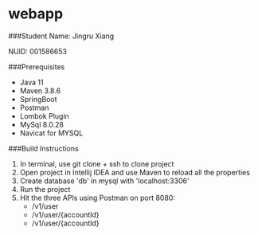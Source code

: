 # webapp

###Student
Name: Jingru Xiang 

NUID: 001586653

###Prerequisites
* Java 11
* Maven 3.8.6
* SpringBoot
* Postman
* Lombok Plugin
* MySql 8.0.28
* Navicat for MYSQL

###Build Instructions
1. In terminal, use git clone + ssh to clone project
2. Open project in Intellij IDEA and use Maven to reload all the properties
3. Create database 'db' in mysql with 'localhost:3306'
4. Run the project
5. Hit the three APIs using Postman on port 8080:
   * /v1/user 
   * /v1/user/{accountId}
   * /v1/user/{accountId}